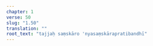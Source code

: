 ```yaml
---
chapter: 1
verse: 50
slug: "1.50"
translation: ""
root_text: "tajjaḥ saṃskāro 'nyasaṃskārapratibandhī"
---
```


